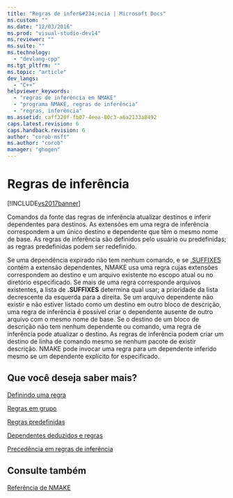 ```yaml
---
title: "Regras de infer&#234;ncia | Microsoft Docs"
ms.custom: ""
ms.date: "12/03/2016"
ms.prod: "visual-studio-dev14"
ms.reviewer: ""
ms.suite: ""
ms.technology: 
  - "devlang-cpp"
ms.tgt_pltfrm: ""
ms.topic: "article"
dev_langs: 
  - "C++"
helpviewer_keywords: 
  - "regras de inferência em NMAKE"
  - "programa NMAKE, regras de inferência"
  - "regras, inferência"
ms.assetid: caff320f-fb07-4eea-80c3-a6a2133a8492
caps.latest.revision: 6
caps.handback.revision: 6
author: "corob-msft"
ms.author: "corob"
manager: "ghogen"
---
```

# Regras de infer&#234;ncia
[!INCLUDE[vs2017banner](../assembler/inline/includes/vs2017banner.md)]

Comandos da fonte das regras de inferência atualizar destinos e inferir dependentes para destinos.  As extensões em uma regra de inferência correspondem a um único destino e dependente que têm o mesmo nome de base.  As regras de inferência são definidos pelo usuário ou predefinidas; as regras predefinidas podem ser redefinido.  
  
 Se uma dependência expirado não tem nenhum comando, e se [.SUFFIXES](../build/dot-directives.md) contém a extensão dependentes, NMAKE usa uma regra cujas extensões correspondem ao destino e um arquivo existente no escopo atual ou no diretório especificado.  Se mais de uma regra corresponde arquivos existentes, a lista de **.SUFFIXES** determina qual usar; a prioridade da lista decrescente da esquerda para a direita.  Se um arquivo dependente não existir e não estiver listado como um destino em outro bloco de descrição, uma regra de inferência é possível criar o dependente ausente de outro arquivo com o mesmo nome de base.  Se o destino de um bloco de descrição não tem nenhum dependente ou comando, uma regra de inferência pode atualizar o destino.  As regras de inferência podem criar um destino de linha de comando mesmo se nenhum pacote de existir descrição.  NMAKE pode invocar uma regra para um dependente inferido mesmo se um dependente explícito for especificado.  
  
## Que você deseja saber mais?  
 [Definindo uma regra](../build/defining-a-rule.md)  
  
 [Regras em grupo](../Topic/Batch-Mode%20Rules.md)  
  
 [Regras predefinidas](../build/predefined-rules.md)  
  
 [Dependentes deduzidos e regras](../build/inferred-dependents-and-rules.md)  
  
 [Precedência em regras de inferência](../build/precedence-in-inference-rules.md)  
  
## Consulte também  
 [Referência de NMAKE](../build/nmake-reference.md)